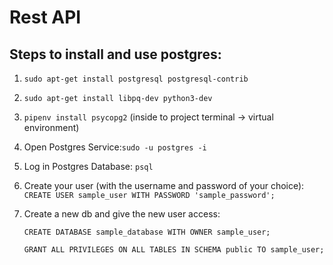 # Rest API

## Steps to install and use postgres:
1. `sudo apt-get install postgresql postgresql-contrib`
2. `sudo apt-get install libpq-dev python3-dev`
3. `pipenv install psycopg2` (inside to project terminal -> virtual environment)
4. Open Postgres Service:`sudo -u postgres -i`
5. Log in Postgres Database: `psql`
6. Create your user (with the username and password of your choice): `CREATE USER sample_user WITH PASSWORD 'sample_password';`
7. Create a new db and give the new user access:

    `CREATE DATABASE sample_database WITH OWNER sample_user;`
    
    `GRANT ALL PRIVILEGES ON ALL TABLES IN SCHEMA public TO sample_user;`